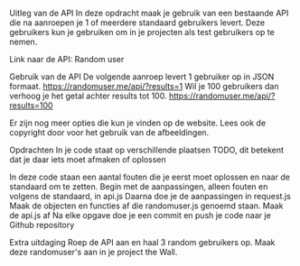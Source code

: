 Uitleg van de API
In deze opdracht maak je gebruik van een bestaande API die na aanroepen je 1 of meerdere standaard gebruikers levert. Deze gebruikers kun je gebruiken om in je projecten als test gebruikers op te nemen.

Link naar de API: Random user

Gebruik van de API
De volgende aanroep levert 1 gebruiker op in JSON formaat. https://randomuser.me/api/?results=1
Wil je 100 gebruikers dan verhoog je het getal achter results tot 100. https://randomuser.me/api/?results=100

Er zijn nog meer opties die kun je vinden op de website. Lees ook de copyright door voor het gebruik van de afbeeldingen.

Opdrachten
In je code staat op verschillende plaatsen TODO, dit betekent dat je daar iets moet afmaken of oplossen

In deze code staan een aantal fouten die je eerst moet oplossen en naar de standaard om te zetten.
Begin met de aanpassingen, alleen fouten en volgens de standaard, in api.js
Daarna doe je de aanpassingen in request.js
Maak de objecten en functies af die randomuser.js genoemd staan.
Maak de api.js af
Na elke opgave doe je een commit en push je code naar je Github repository

Extra uitdaging
Roep de API aan en haal 3 random gebruikers op.
Maak deze randomuser's aan in je project the Wall.
